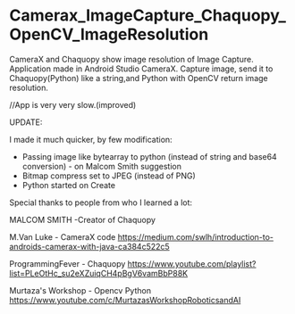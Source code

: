 # Camerax_ImageCapture_Chaquopy_OpenCV_ImageResolution

CameraX and Chaquopy show image resolution of Image Capture.
Application made in Android Studio CameraX.
Capture image, send it to Chaquopy(Python) like a string,and Python with OpenCV return image resolution.

//App is very very slow.(improved)


UPDATE: 

I made it much quicker, by few modification:

- Passing image like bytearray to python (instead of string and base64 conversion) - on Malcom Smith suggestion
- Bitmap compress set to JPEG (instead of PNG)
- Python started on Create

Special thanks to people from who I learned a lot:


MALCOM SMITH -Creator of Chaquopy 

M.Van Luke - CameraX code     https://medium.com/swlh/introduction-to-androids-camerax-with-java-ca384c522c5

ProgrammingFever - Chaquopy   https://www.youtube.com/playlist?list=PLeOtHc_su2eXZuiqCH4pBgV6vamBbP88K

Murtaza's Workshop - Opencv Python  https://www.youtube.com/c/MurtazasWorkshopRoboticsandAI

